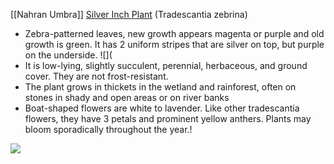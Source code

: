 [[Nahran Umbra]]
[Silver Inch Plant](https://hort.extension.wisc.edu/articles/tradescantia-zebrina/) (Tradescantia zebrina)

-   Zebra-patterned leaves, new growth appears magenta or purple and old growth is green. It has 2 uniform stripes that are silver on top, but purple on the underside. ![](
-   It is low-lying, slightly succulent, perennial, herbaceous, and ground cover. They are not frost-resistant. 
-   The plant grows in thickets in the wetland and rainforest, often on stones in shady and open areas or on river banks 
-   Boat-shaped flowers are white to lavender. Like other tradescantia flowers, they have 3 petals and prominent yellow anthers. Plants may bloom sporadically throughout the year.!
    
**![](https://lh4.googleusercontent.com/pnn_389F-J4xKNB9sm6nvV3k0cQ3lYRBj0Jqv5M5GX_VXx2MFF67MiuIfpE54HBjWdhpN4cf24n8l-2rp1XS7FzTqShyDP1xjpTZ8giEU_EJOumt-6WZg6bzbSae5H1510iCp_yZvkvM9uqeUNlknF2ARfiCJWtIm31RoXIvk0RIZjsznhrZacLDjRnruw)**